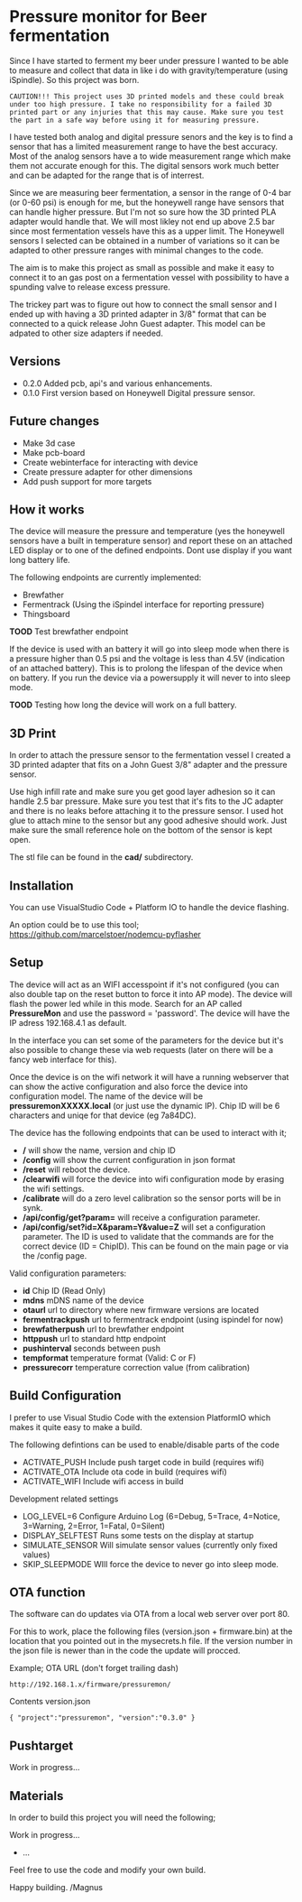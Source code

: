 # Pressure monitor for Beer fermentation 

Since I have started to ferment my beer under pressure I wanted to be able to measure and collect that data in like i do with gravity/temperature (using iSpindle). So this project was born.

```
CAUTION!!! This project uses 3D printed models and these could break under too high pressure. I take no responsibility for a failed 3D printed part or any injuries that this may cause. Make sure you test the part in a safe way before using it for measuring pressure. 
```

I have tested both analog and digital pressure senors and the key is to find a sensor that has a limited measurement range to have the best accuracy. Most of the analog sensors have a to wide measurement range which make them not accurate enough for this. The digital sensors work much better and can be adapted for the range that is of interrest.  

Since we are measuring beer fermentation, a sensor in the range of 0-4 bar (or 0-60 psi) is enough for me, but the honeywell range have sensors that can handle higher pressure. But I'm not so sure how the 3D printed PLA adapter would handle that. We will most likley not end up above 2.5 bar since most fermentation vessels have this as a upper limit. The Honeywell sensors I selected can be obtained in a number of variations so it can be adapted to other pressure ranges with minimal changes to the code.

The aim is to make this project as small as possible and make it easy to connect it to an gas post on a fermentation vessel with possibility to have a spunding valve to release excess pressure. 

The trickey part was to figure out how to connect the small sensor and I ended up with having a 3D printed adapter in 3/8" format that can be connected to a quick release John Guest adapter. This model can be adpated to other size adapters if needed. 

## Versions

* 0.2.0 Added pcb, api's and various enhancements.
* 0.1.0 First version based on Honeywell Digital pressure sensor.

## Future changes

* Make 3d case 
* Make pcb-board
* Create webinterface for interacting with device
* Create pressure adapter for other dimensions
* Add push support for more targets

## How it works

The device will measure the pressure and temperature (yes the honeywell sensors have a built in temperature sensor) and report these on an attached LED display or to one of the defined endpoints. Dont use display if you want long battery life. 

The following endpoints are currently implemented:
* Brewfather 
* Fermentrack (Using the iSpindel interface for reporting pressure)
* Thingsboard 

__TOOD__ Test brewfather endpoint

If the device is used with an battery it will go into sleep mode when there is a pressure higher than 0.5 psi and the voltage is less than 4.5V (indication of an attached battery). This is to prolong the lifespan of the device when on battery. If you run the device via a powersupply it will never to into sleep mode. 

__TOOD__ Testing how long the device will work on a full battery.

## 3D Print

In order to attach the pressure sensor to the fermentation vessel I created a 3D printed adapter that fits on a John Guest 3/8" adapter and the pressure sensor.

Use high infill rate and make sure you get good layer adhesion so it can handle 2.5 bar pressure. Make sure you test that it's fits to the JC adapter and there is no leaks before attaching it to the pressure sensor. I used hot glue to attach mine to the sensor but any good adhesive should work. Just make sure the small reference hole on the bottom of the sensor is kept open.

The stl file can be found in the __cad/__ subdirectory.

## Installation

You can use VisualStudio Code + Platform IO to handle the device flashing. 

An option could be to use this tool; https://github.com/marcelstoer/nodemcu-pyflasher

## Setup

The device will act as an WIFI accesspoint if it's not configured (you can also double tap on the reset button to force it into AP mode). The device will flash the power led while in this mode. Search for an AP called __PressureMon__ and use the password = 'password'. The device will have the IP adress 192.168.4.1 as default. 

In the interface you can set some of the parameters for the device but it's also possible to change these via web requests (later on there will be a fancy web interface for this).

Once the device is on the wifi network it will have a running webserver that can show the active configuration and also force the device into configuration model. The name of the device will be __pressuremonXXXXX.local__ (or just use the dynamic IP). Chip ID will be 6 characters and uniqe for that device (eg 7a84DC).

The device has the following endpoints that can be used to interact with it;

* __/__ will show the name, version and chip ID
* __/config__ will show the current configuration in json format
* __/reset__ will reboot the device.
* __/clearwifi__ will force the device into wifi configuration mode by erasing the wifi settings.
* __/calibrate__ will do a zero level calibration so the sensor ports will be in synk.
* __/api/config/get?param=__ will receive a configuration parameter.
* __/api/config/set?id=X&param=Y&value=Z__ will set a configuration parameter. The ID is used to validate that the commands are for the correct device (ID = ChipID). This can be found on the main page or via the /config page. 

Valid configuration parameters:

* __id__ Chip ID (Read Only)
* __mdns__ mDNS name of the device
* __otaurl__ url to directory where new firmware versions are located
* __fermentrackpush__ url to fermentrack endpoint (using ispindel for now)
* __brewfatherpush__ url to brewfather endpoint
* __httppush__ url to standard http endpoint
* __pushinterval__ seconds between push
* __tempformat__ temperature format (Valid: C or F)
* __pressurecorr__ temperature correction value (from calibration)

## Build Configuration

I prefer to use Visual Studio Code with the extension PlatformIO which makes it quite easy to make a build.

The following defintions can be used to enable/disable parts of the code

* ACTIVATE_PUSH       Include push target code in build (requires wifi)
* ACTIVATE_OTA        Include ota code in build (requires wifi)
* ACTIVATE_WIFI       Include wifi access in build 

Development related settings

* LOG_LEVEL=6       Configure Arduino Log (6=Debug, 5=Trace, 4=Notice, 3=Warning, 2=Error, 1=Fatal, 0=Silent)
* DISPLAY_SELFTEST  Runs some tests on the display at startup
* SIMULATE_SENSOR   Will simulate sensor values (currently only fixed values)
* SKIP_SLEEPMODE    WIll force the device to never go into sleep mode.

## OTA function

The software can do updates via OTA from a local web server over port 80. 

For this to work, place the following files (version.json + firmware.bin) at the location that you pointed out in the mysecrets.h file. If the version number in the json file is newer than in the code the update will procced.

Example; OTA URL (don't forget trailing dash) 
```
http://192.168.1.x/firmware/pressuremon/
```

Contents version.json
```
{ "project":"pressuremon", "version":"0.3.0" }
```

## Pushtarget

Work in progress...

## Materials

In order to build this project you will need the following;

Work in progress...

* ...

Feel free to use the code and modify your own build. 

Happy building. /Magnus 